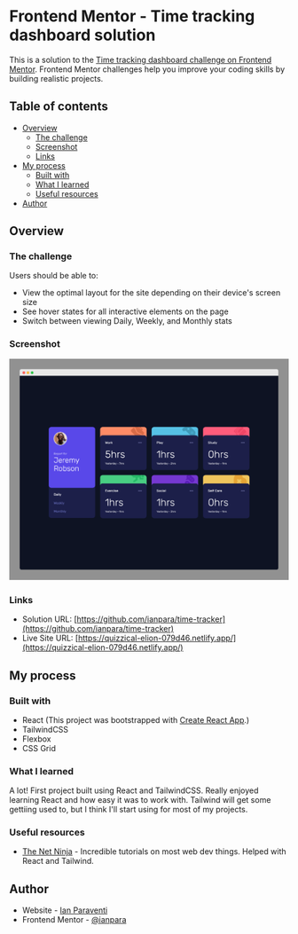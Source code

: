 # Frontend Mentor - Time tracking dashboard solution

This is a solution to the [Time tracking dashboard challenge on Frontend Mentor](https://www.frontendmentor.io/challenges/time-tracking-dashboard-UIQ7167Jw). Frontend Mentor challenges help you improve your coding skills by building realistic projects.

## Table of contents

- [Overview](#overview)
  - [The challenge](#the-challenge)
  - [Screenshot](#screenshot)
  - [Links](#links)
- [My process](#my-process)
  - [Built with](#built-with)
  - [What I learned](#what-i-learned)
  - [Useful resources](#useful-resources)
- [Author](#author)

## Overview

### The challenge

Users should be able to:

- View the optimal layout for the site depending on their device's screen size
- See hover states for all interactive elements on the page
- Switch between viewing Daily, Weekly, and Monthly stats

### Screenshot

![](./screenshot.png)

### Links

- Solution URL: [https://github.com/ianpara/time-tracker](https://github.com/ianpara/time-tracker)
- Live Site URL: [https://quizzical-elion-079d46.netlify.app/](https://quizzical-elion-079d46.netlify.app/)

## My process

### Built with

- React (This project was bootstrapped with [Create React App](https://github.com/facebook/create-react-app).)
- TailwindCSS
- Flexbox
- CSS Grid

### What I learned

A lot! First project built using React and TailwindCSS. Really enjoyed learning React and how easy it was to work with. Tailwind will get some gettiing used to, but I think I'll start using for most of my projects.

### Useful resources

- [The Net Ninja](https://www.youtube.com/c/TheNetNinja) - Incredible tutorials on most web dev things. Helped with React and Tailwind.

## Author

- Website - [Ian Paraventi](https://ianpara.com)
- Frontend Mentor - [@ianpara](https://www.frontendmentor.io/profile/ianpara)
